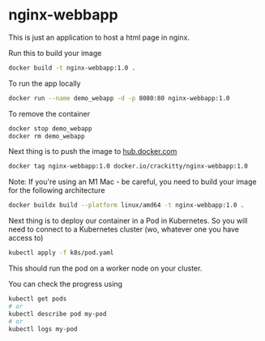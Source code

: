 # nginx-webbapp

This is just an application to host a html page in nginx.

Run this to build your image

```bash
docker build -t nginx-webbapp:1.0 .
```

To run the app locally

```bash
docker run --name demo_webapp -d -p 8080:80 nginx-webbapp:1.0
```

To remove the container

```bash
docker stop demo_webapp
docker rm demo_webapp
```

Next thing is to push the image to [hub.docker.com](https://hub.docker.com)

```bash
docker tag nginx-webbapp:1.0 docker.io/crackitty/nginx-webbapp:1.0
```

Note: If you're using an M1 Mac - be careful, you need to build your image for
the following architecture

```bash
docker buildx build --platform linux/amd64 -t nginx-webbapp:1.0 .
```

Next thing is to deploy our container in a Pod in Kubernetes. So you will need to
connect to a Kubernetes cluster (wo, whatever one you have access to)

```bash
kubectl apply -f k8s/pod.yaml
```

This should run the pod on a worker node on your cluster.

You can check the progress using

```bash
kubectl get pods
# or
kubectl describe pod my-pod
# or
kubectl logs my-pod
```
